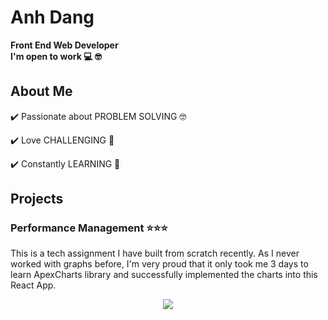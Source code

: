 # Anh Dang
**Front End Web Developer** <br>
**I'm open to work 💻 🤓**
## About Me
✔️ Passionate about PROBLEM SOLVING 🤓 <br>

✔️ Love CHALLENGING 🤯 <br>

✔️ Constantly LEARNING 📝 <br>

## Projects
### Performance Management ⭐️⭐️⭐️
This is a tech assignment I have built from scratch recently. As I never worked with graphs before, I'm very proud that it only took me  3 days to learn ApexCharts library and successfully implemented the charts into this React App.

<p align="center"><img src="https://youtu.be/SI87x5LoSDw"></p>


